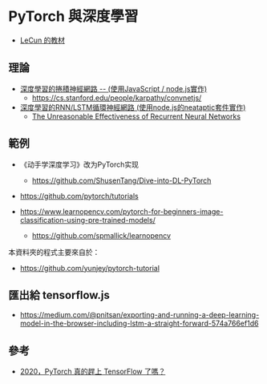 # PyTorch 與深度學習

* [LeCun 的教材](https://atcold.github.io/pytorch-Deep-Learning/zh/week01/01/)

## 理論

* [深度學習的捲積神經網路 -- (使用JavaScript / node.js實作)](https://www.slideshare.net/ccckmit/javascript-nodejs)
    * https://cs.stanford.edu/people/karpathy/convnetjs/
* [深度學習的RNN/LSTM循環神經網路 (使用node.js的neataptic套件實作)](https://www.slideshare.net/ccckmit/rnn-lstm-77568016)
    * [The Unreasonable Effectiveness of Recurrent Neural Networks](http://karpathy.github.io/2015/05/21/rnn-effectiveness/)

## 範例

* 《动手学深度学习》改为PyTorch实现
    * https://github.com/ShusenTang/Dive-into-DL-PyTorch
* https://github.com/pytorch/tutorials

* https://www.learnopencv.com/pytorch-for-beginners-image-classification-using-pre-trained-models/
    * https://github.com/spmallick/learnopencv

本資料夾的程式主要來自於：

* https://github.com/yunjey/pytorch-tutorial

## 匯出給 tensorflow.js

* https://medium.com/@pnitsan/exporting-and-running-a-deep-learning-model-in-the-browser-including-lstm-a-straight-forward-574a766ef1d6

## 參考

* [2020，PyTorch 真的趕上 TensorFlow 了嗎？](https://www.chainnews.com/zh-hant/articles/249272384535.htm)
